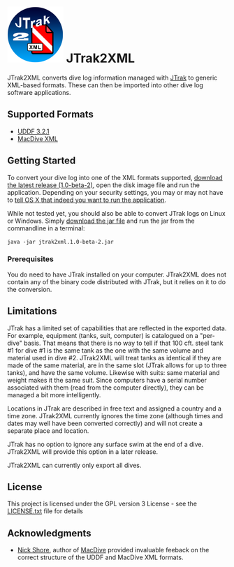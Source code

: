 # ![JTrak2XML Icon](logo/jtrak2xml.iconset/icon_128x128.png?raw=true "JTrak2XML Icon") JTrak2XML 

JTrak2XML converts dive log information managed with [JTrak](https://www.frobese.de/JTrak/en/jtrak.html) to generic XML-based formats.
These can then be imported into other dive log software applications.

## Supported Formats

* [UDDF 3.2.1](https://www.streit.cc/extern/uddf_v321/en/index.html)
* [MacDive XML](http://www.mac-dive.com)

## Getting Started

To convert your dive log into one of the XML formats supported, [download the latest release 
(1.0-beta-2)](https://github.com/helgew/jtrak2xml/releases/download/jtrak2xml-1.0-beta-2/jtrak2xml-1.0-beta-2.dmg), open the disk image file and 
run the application. Depending on your security settings, you may or may not have to [tell OS X 
that indeed you want to run the application](https://www.mcvsd.org/tips/powerteacher/osx_unidentified_developers.html). 

While not tested yet, you should also be able to convert JTrak logs on Linux or Windows.
Simply [download the jar file](https://github.com/helgew/jtrak2xml/releases/download/jtrak2xml-1.0-beta-2/jtrak2xml.1.0-beta-2.jar)
and run the jar from the commandline in a terminal:

```
java -jar jtrak2xml.1.0-beta-2.jar
```

### Prerequisites

You do need to have JTrak installed on your computer. JTrak2XML does not contain any of the 
binary code distributed with JTrak, but it relies on it to do the conversion.

## Limitations

JTrak has a limited set of capabilities that are reflected in the exported data. For example, 
equipment (tanks, suit, computer) is catalogued on a "per-dive" basis. That means that there is 
no way to tell if that 100 cft. steel tank #1 for dive #1 is the same tank as the one with the 
same volume and material used in dive #2. JTrak2XML will treat tanks as identical if they are 
made of the same material, are in the same slot (JTrak allows for up to three tanks), and have 
the same volume. Likewise with suits: same material and weight makes it the same suit. Since 
computers have a serial number associated with them (read from the computer directly), they can 
be managed a bit more intelligently.

Locations in JTrak are described in free text and assigned a country and a time zone. JTrak2XML 
currently ignores the time zone (although times and dates may well have been converted 
correctly) and will not create a separate place and location.

JTrak has no option to ignore any surface swim at the end of a dive. JTrak2XML will provide this
 option in a later release.

JTrak2XML can currently only export all dives. 

## License

This project is licensed under the GPL version 3 License - see the [LICENSE.txt](LICENSE.txt) file 
for details

## Acknowledgments

* [Nick Shore](mailto:support@mac-dive.com), author of [MacDive](http://www.mac-dive.com) 
provided invaluable feeback on the correct structure of the UDDF and MacDive XML formats.
